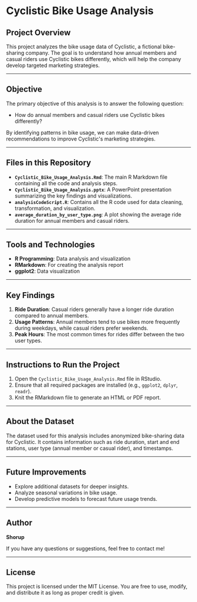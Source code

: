 # Cyclistic Bike Usage Analysis

## Project Overview
This project analyzes the bike usage data of Cyclistic, a fictional bike-sharing company. The goal is to understand how annual members and casual riders use Cyclistic bikes differently, which will help the company develop targeted marketing strategies.

---

## Objective
The primary objective of this analysis is to answer the following question:
- How do annual members and casual riders use Cyclistic bikes differently?

By identifying patterns in bike usage, we can make data-driven recommendations to improve Cyclistic's marketing strategies.

---

## Files in this Repository
- **`Cyclistic_Bike_Usage_Analysis.Rmd`**: The main R Markdown file containing all the code and analysis steps.
- **`Cyclistic_Bike_Usage_Analysis.pptx`**: A PowerPoint presentation summarizing the key findings and visualizations.
- **`analysisCodeScript.R`**: Contains all the R code used for data cleaning, transformation, and visualization.
- **`average_duration_by_user_type.png`**: A plot showing the average ride duration for annual members and casual riders.

---

## Tools and Technologies
- **R Programming**: Data analysis and visualization
- **RMarkdown**: For creating the analysis report
- **ggplot2**: Data visualization

---

## Key Findings
1. **Ride Duration**: Casual riders generally have a longer ride duration compared to annual members.
2. **Usage Patterns**: Annual members tend to use bikes more frequently during weekdays, while casual riders prefer weekends.
3. **Peak Hours**: The most common times for rides differ between the two user types.

---

## Instructions to Run the Project
1. Open the `Cyclistic_Bike_Usage_Analysis.Rmd` file in RStudio.
2. Ensure that all required packages are installed (e.g., `ggplot2`, `dplyr`, `readr`).
3. Knit the RMarkdown file to generate an HTML or PDF report.

---

## About the Dataset
The dataset used for this analysis includes anonymized bike-sharing data for Cyclistic. It contains information such as ride duration, start and end stations, user type (annual member or casual rider), and timestamps.

---

## Future Improvements
- Explore additional datasets for deeper insights.
- Analyze seasonal variations in bike usage.
- Develop predictive models to forecast future usage trends.

---

## Author
**Shorup**

If you have any questions or suggestions, feel free to contact me!

---

## License
This project is licensed under the MIT License. You are free to use, modify, and distribute it as long as proper credit is given.

